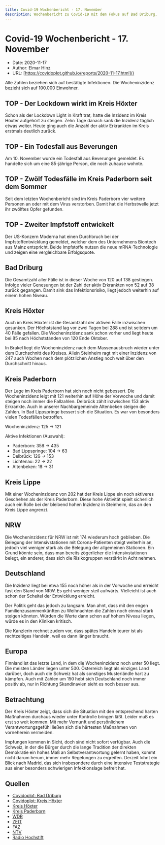 ```yaml
---
title: Covid-19 Wochenbericht - 17. November
description: Wochenbericht zu Covid-19 mit dem Fokus auf Bad Driburg. 
---
```


# Covid-19 Wochenbericht - 17. November

* Date: 2020-11-17
* Author: Elmar Hinz
* URL: [https://covidoplot.github.io/reports/2020-11-17.html]()

Alle Zahlen beziehen sich auf bestätigte Infektionen. 
Die Wocheninzidenz bezieht sich auf 100.000 Einwohner.

## TOP - Der Lockdown wirkt im Kreis Höxter

Schon als der Lockdown Light in Kraft trat, hatte die Inzidenz
im Kreis Höxter aufgehört zu steigen. Zehn Tage danach sank die
Inzidenz täglich etwas weiter. Heute ging auch die Anzahl der
aktiv Erkrankten im Kreis erstmals deutlich zurück.

## TOP - Ein Todesfall aus Beverungen

Am 10. November wurde ein Todesfall aus Beverungen gemeldet. Es
handelte sich um eine 85-jährige Person, die noch zuhause wohnte.

## TOP - Zwölf Todesfälle im Kreis Paderborn seit dem Sommer

Seit dem letzten Wochenbericht sind im Kreis Paderborn vier weitere
Personen an oder mit dem Virus verstorben. Damit hat die Herbstwelle
jetzt ihr zwölftes Opfer gefunden.

## TOP - Zweiter Impfstoff entwickelt

Der US-Konzern Moderna hat einen Durchbruch bei der Impfstoffentwicklung 
gemeldet, welcher dem des Unternehmens Biontech aus Mainz entspricht. 
Beide Impfstoffe nutzen die neue mRNA-Technologie und zeigen eine 
vergleichbare Erfolgsquote.

## Bad Driburg

Die Gesamtzahl aller Fälle ist in dieser Woche von 120 auf 138 gestiegen.
Infolge vieler Genesungen ist der Zahl der aktiv Erkrankten von 52 auf 38 
zurück gegangen. Damit sink das Infektionsrisiko, liegt jedoch weiterhin
auf einem hohen Niveau. 

## Kreis Höxter

Auch im Kreis Höxter ist die Gesamtzahl der aktiven Fälle inzwischen gesunken.
Der Höchststand lag vor zwei Tagen bei 288 und ist seitdem um 40 Fälle gefallen.
Die Wocheninzidenz sank schon vorher und liegt heute bei 85 nach Höchstständen
von 120 Ende Oktober.

In Brakel liegt die Wocheninzidenz nach dem Massenausbruch wieder unter dem 
Durchschnitt des Kreises. Allein Steinheim ragt mit einer Inzidenz von 247
auch Wochen nach dem plötzlichen Anstieg noch weit über den Durchschnitt hinaus.

## Kreis Paderborn

Der Lage im Kreis Paderborn hat sich noch nicht gebessert. 
Die Wocheninzidenz leigt mit 121 weiterhin auf Höhe der 
Vorwoche und damit steigen noch immer die Fallzahlen.
Delbrück zählt inzwischen 153 aktiv Erkrankte. Auch
in unserer Nachbargemeinde Altenbeken steigen die Zahlen.
In Bad Lippspringe bessert sich die Situation. Es war
von besonders vielen Todesfällen betroffen.

Wocheninzidenz: 125 -> 121

Aktive Infektionen (Auswahl):

* Paderborn: 358 -> 435
* Bad Lippspringe: 104 -> 63
* Delbrück: 126 -> 153
* Lichtenau: 22 -> 22
* Altenbeken: 18 -> 31

## Kreis Lippe

Mit einer Wocheninzidenz von 202 hat der Kreis Lippe ein noch aktiveres
Geschehen als der Kreis Paderborn. Diese hohe Aktivität spielt
sicherlich auch ein Rolle bei der bleibend hohen Inzidenz in Steinheim, 
das an den Kreis Lippe angrenzt.

## NRW

Die Wocheninzidenz für NRW ist mit 174 wiederum hoch geblieben. 
Die Belegung der Intensivstationen mit Corona-Patienten steigt weiterhin an, 
jedoch viel weniger stark als die Belegung der allgemeinen Stationen. Ein
Grund könnte sein, dass man bereits zögerlicher die Intensivstationen belegt,
ein anderer, dass sich die Risikogruppen verstärkt in Acht nehmen.

## Deutschland

Die Inzidenz liegt bei etwa 155 noch höher als in der Vorwoche und erreicht
fast den Stand von NRW. Es geht weniger steil aufwärts. Vielleicht ist auch
schon der Scheitel der Entwicklung erreicht.

Der Politik geht das jedoch zu langsam. Man ahnt, dass mit den engen
Familienzusammenkünften zu Weihnachten die Zahlen noch einmal stark steigen
könnten. Würden die Werte dann schon auf hohem Niveau liegen, würde es in 
den Kliniken kritisch.

Die Kanzlerin rechnet zudem vor, dass spätes Handeln teurer ist als
rechtzeitiges Handeln, weil es dann länger braucht.

## Europa

Finnland ist das letzte Land, in dem die Wocheninzidenz 
noch unter 50 liegt. Die meisten Länder liegen unter 500.
Österreich liegt als einziges Land darüber, doch auch die
Schweiz hat als sonstiges Musterländle hart zu kämpfen. 
Auch mit Zahlen um 150 hebt sich Deutschland noch immer positiv
ab, nur in Richtung Skandinavien sieht es noch besser aus.

## Betrachtung

Der Kreis Höxter zeigt, dass sich die Situation mit den entsprechend
harten Maßnahmen durchaus wieder unter Kontrolle bringen läßt. Leider
muß es erst so weit kommen. Mit mehr Vernunft und persönlichem 
Verantwortungsgefühl ließen sich die härtesten Maßnahmen von 
vorneherein vermeiden.

Impfungen kommen in Sicht, doch sind nicht sofort verfügbar.
Auch die Schweiz, in der die Bürger durch die lange Tradition der
direkten Demokratie ein hohes Maß an Selbstverantwortung gelernt
haben, kommt nicht darum herum, immer mehr Regelungen zu ergreifen.
Derzeit lohnt ein Blick nach Madrid, das sich insbesondere durch
eine intensive Teststrategie aus einer besonders schwierigen 
Infektionslage befreit hat.

## Quellen

* [Covidoplot: Bad Driburg][1]
* [Covidoplot: Kreis Höxter][2]
* [Kreis Höxter][3]
* [Kreis Paderborn][4]
* [WDR][5]
* [ZEIT][6]
* [FAZ][7]
* [NTV][8]
* [Radio Hochstift][9]

[1]: https://covidoplot.github.io/communes/bad-driburg.html
[2]: https://covidoplot.github.io/kreis-hoexter
[3]: https://corona.kreis-hoexter.de
[4]: https://www.kreis-paderborn.de/kreis_paderborn/aktuelles/pressemitteilungen/Informationen-zu-Coronaviren.php
[5]: https://www1.wdr.de/nachrichten/themen/coronavirus/corona-daten-nrw-100.html
[6]: https://www.zeit.de/wissen/gesundheit/coronavirus-echtzeit-karte-deutschland-landkreise-infektionen-ausbreitung
[7]: https://www.faz.net/aktuell/gesellschaft/gesundheit/coronavirus/zahlen-zum-coronavirus-die-pandemie-im-ueberblick-16653240.html
[8]: https://www.n-tv.de/infografik/Coronavirus-aktuelle-Zahlen-Daten-zur-Epidemie-in-Deutschland-Europa-und-der-Welt-article21604983.html
[9]: https://www.radiohochstift.de/nachrichten/kreis-hoexter/detailansicht-hx.html?tx_news_pi1%5Bnews%5D=708157&cHash=d109805d7922f029054db8155d3cf7c2
